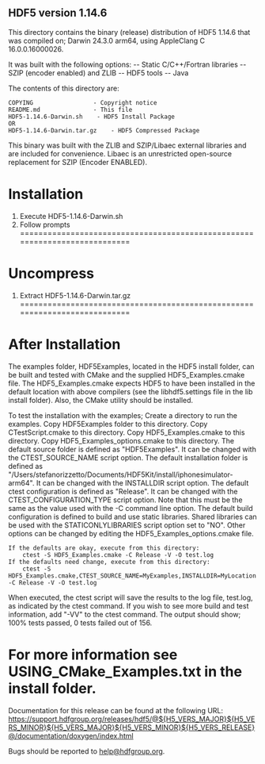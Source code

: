 HDF5 version 1.14.6
------------------------------------------------------------------------------

This directory contains the binary (release) distribution of
HDF5 1.14.6 that was compiled on;
    Darwin 24.3.0 arm64, using AppleClang C 16.0.0.16000026.

It was built with the following options:
    -- Static C/C++/Fortran libraries
    -- SZIP (encoder enabled) and ZLIB
    -- HDF5 tools
    -- Java 

The contents of this directory are:

    COPYING                 - Copyright notice
    README.md               - This file
    HDF5-1.14.6-Darwin.sh    - HDF5 Install Package
    OR
    HDF5-1.14.6-Darwin.tar.gz    - HDF5 Compressed Package

This binary was built with the ZLIB and SZIP/Libaec external libraries and are
included for convenience.  Libaec is an unrestricted open-source replacement for SZIP
(Encoder ENABLED).


Installation
===========================================================================
1. Execute HDF5-1.14.6-Darwin.sh
2. Follow prompts
===========================================================================

Uncompress
===========================================================================
1. Extract HDF5-1.14.6-Darwin.tar.gz
===========================================================================

After Installation
===========================================================================
The examples folder, HDF5Examples, located in the
HDF5 install folder, can be built and tested with CMake and the supplied
HDF5_Examples.cmake file. The HDF5_Examples.cmake expects HDF5 to have
been installed in the default location with above compilers (see the
libhdf5.settings file in the lib install folder). Also, the CMake
utility should be installed.

To test the installation with the examples;
    Create a directory to run the examples.
    Copy HDF5Examples folder to this directory.
    Copy CTestScript.cmake to this directory.
    Copy HDF5_Examples.cmake to this directory.
    Copy HDF5_Examples_options.cmake to this directory.
    The default source folder is defined as "HDF5Examples". It can be changed
        with the CTEST_SOURCE_NAME script option.
    The default installation folder is defined as "/Users/stefanorizzetto/Documents/HDF5Kit/install/iphonesimulator-arm64".
        It can be changed with the INSTALLDIR script option.
    The default ctest configuration is defined as "Release". It can be changed
        with the CTEST_CONFIGURATION_TYPE script option. Note that this must
        be the same as the value used with the -C command line option.
    The default build configuration is defined to build and use static libraries.
        Shared libraries can be used with the STATICONLYLIBRARIES script option set to "NO".
    Other options can be changed by editing the HDF5_Examples_options.cmake file.

    If the defaults are okay, execute from this directory:
        ctest -S HDF5_Examples.cmake -C Release -V -O test.log
    If the defaults need change, execute from this directory:
        ctest -S HDF5_Examples.cmake,CTEST_SOURCE_NAME=MyExamples,INSTALLDIR=MyLocation -C Release -V -O test.log

When executed, the ctest script will save the results to the log file, test.log, as
indicated by the ctest command. If you wish to see more build and test information,
add "-VV" to the ctest command. The output should show;
      100% tests passed, 0 tests failed out of 156.

For more information see USING_CMake_Examples.txt in the install folder.
===========================================================================

Documentation for this release can be found at the following URL:
    https://support.hdfgroup.org/releases/hdf5/@${H5_VERS_MAJOR}${H5_VERS_MINOR}${H5_VERS_MAJOR}${H5_VERS_MINOR}${H5_VERS_RELEASE}@/documentation/doxygen/index.html

Bugs should be reported to help@hdfgroup.org.
